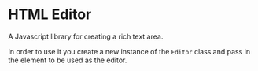 # HTML Editor

A Javascript library for creating a rich text area.

In order to use it you create a new instance of the `Editor` class and pass in the element to be used as the editor.


